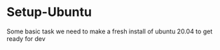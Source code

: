 # Setup-Ubuntu
Some basic task we need to make a fresh install of ubuntu 20.04 to get ready for dev

